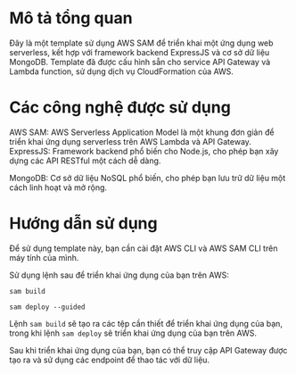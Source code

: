 # Mô tả tổng quan

Đây là một template sử dụng AWS SAM để triển khai một ứng dụng web serverless, kết hợp với framework backend ExpressJS và cơ sở dữ liệu MongoDB. Template đã được cấu hình sẵn cho service API Gateway và Lambda function, sử dụng dịch vụ CloudFormation của AWS.

# Các công nghệ được sử dụng


AWS SAM: AWS Serverless Application Model là một khung đơn giản để triển khai ứng dụng serverless trên AWS Lambda và API Gateway.
ExpressJS: Framework backend phổ biến cho Node.js, cho phép bạn xây dựng các API RESTful một cách dễ dàng.

MongoDB: Cơ sở dữ liệu NoSQL phổ biến, cho phép bạn lưu trữ dữ liệu một cách linh hoạt và mở rộng.

# Hướng dẫn sử dụng

Để sử dụng template này, bạn cần cài đặt AWS CLI và AWS SAM CLI trên máy tính của mình.

Sử dụng lệnh sau để triển khai ứng dụng của bạn trên AWS:

```
sam build
```

```
sam deploy --guided
```

Lệnh `sam build` sẽ tạo ra các tệp cần thiết để triển khai ứng dụng của bạn, trong khi lệnh `sam deploy` sẽ triển khai ứng dụng của bạn trên AWS.

Sau khi triển khai ứng dụng của bạn, bạn có thể truy cập API Gateway được tạo ra và sử dụng các endpoint để thao tác với dữ liệu.
